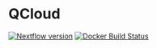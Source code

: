 # QCloud
[![Nextflow version](https://img.shields.io/badge/nextflow-%E2%89%A50.31.0-brightgreen.svg)](https://www.nextflow.io/)
[![Docker Build Status](https://dockerbuildbadges.quelltext.eu/status.svg?organization=biocorecrg&repository=qcloud)](https://hub.docker.com/r/biocorecrg/qcloud/builds/)

